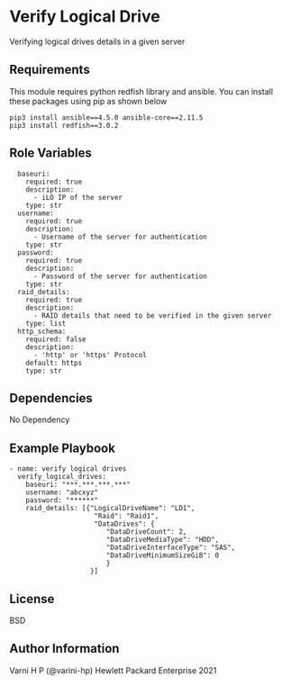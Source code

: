 Verify Logical Drive
=========

Verifying logical drives details in a given server

Requirements
------------

This module requires python redfish library and ansible. You can install these packages using pip as shown below
```
pip3 install ansible==4.5.0 ansible-core==2.11.5
pip3 install redfish==3.0.2
```
Role Variables
--------------

```
  baseuri:
    required: true
    description:
      - iLO IP of the server
    type: str
  username:
    required: true
    description:
      - Username of the server for authentication
    type: str
  password:
    required: true
    description:
      - Password of the server for authentication
    type: str
  raid_details:
    required: true
    description:
      - RAID details that need to be verified in the given server
    type: list
  http_schema:
    required: false
    description:
      - 'http' or 'https' Protocol
    default: https
    type: str
```
Dependencies
------------

No Dependency

Example Playbook
----------------

```
- name: verify logical drives
  verify_logical_drives:
    baseuri: "***.***.***.***"
    username: "abcxyz"
    password: "******"
    raid_details: [{"LogicalDriveName": "LD1",
                     "Raid": "Raid1",
                     "DataDrives": {
                        "DataDriveCount": 2,
                        "DataDriveMediaType": "HDD",
                        "DataDriveInterfaceType": "SAS",
                        "DataDriveMinimumSizeGiB": 0
                        }
                    }]
```

License
-------

BSD

Author Information
------------------

Varni H P (@varini-hp) Hewlett Packard Enterprise 2021